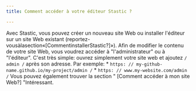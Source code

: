 ```yaml
---
title: Comment accéder à votre éditeur Stastic ?

---
```

Avec Stastic, vous pouvez créer un nouveau site Web ou installer l'éditeur sur un site Web existant (reportez-vousàlasection«[CommentinstallerStastic?]»). Afin de modifier le contenu de votre site Web, vous voudrez accéder à "l'administrateur" ou à "l'éditeur". C'est très simple: ouvrez simplement votre site web et ajoutez `/ admin /` après son adresse. Par exemple: * `https: // my-github-name.github.io/my-project/admin /` * `https: // www.my-website.com/admin /` Vous pouvez également trouver la section " [Comment accéder à mon site Web?] "Intéressant.
